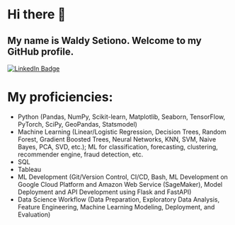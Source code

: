# Hi there 👋
## My name is Waldy Setiono. Welcome to my GitHub profile.<br/>
[![LinkedIn Badge](https://img.shields.io/badge/LinkedIn-Profile-informational?style=flat&logo=linkedin&logoColor=white&color=0D76A8)](https://www.linkedin.com/in/waldysetiono/)

# My proficiencies:
- Python (Pandas, NumPy, Scikit-learn, Matplotlib, Seaborn, TensorFlow, PyTorch, SciPy, GeoPandas, Statsmodel)
- Machine Learning (Linear/Logistic Regression, Decision Trees, Random Forest, Gradient Boosted Trees, Neural Networks, KNN, SVM, Naive Bayes, PCA, SVD, etc.); ML for classification, forecasting, clustering, recommender engine, fraud detection, etc.
- SQL
- Tableau
- ML Development (Git/Version Control, CI/CD, Bash, ML Development on Google Cloud Platform and Amazon Web Service (SageMaker), Model Deployment and API Development using Flask and FastAPI)
- Data Science Workflow (Data Preparation, Exploratory Data Analysis, Feature Engineering, Machine Learning Modeling, Deployment, and Evaluation)


<!--
**waldysetio/waldysetio** is a ✨ _special_ ✨ repository because its `README.md` (this file) appears on your GitHub profile.
[![Python Badge](https://img.shields.io/badge/python-v3.7-blue)](https://www.python.org/)
Here are some ideas to get you started:

- 🔭 I’m currently working on ...
- 🌱 I’m currently learning ...
- 👯 I’m looking to collaborate on ...
- 🤔 I’m looking for help with ...
- 💬 Ask me about ...
- 📫 How to reach me: ...
- 😄 Pronouns: ...
- ⚡ Fun fact: ...
-->
